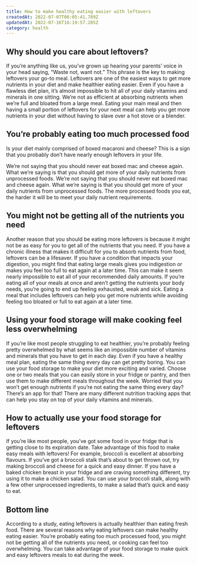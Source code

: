 ```yaml
---
title: How to make healthy eating easier with leftovers
createdAt: 2022-07-07T06:05:41.789Z
updatedAt: 2022-07-16T16:19:57.205Z
category: health
---
```


## Why should you care about leftovers?

If you’re anything like us, you’ve grown up hearing your parents’ voice in your head saying, “Waste not, want not.” This phrase is the key to making leftovers your go-to meal.
Leftovers are one of the easiest ways to get more nutrients in your diet and make healthier eating easier. Even if you have a flawless diet plan, it’s almost impossible to hit all of your daily vitamins and minerals in one sitting.
We’re not as efficient at absorbing nutrients when we’re full and bloated from a large meal. Eating your main meal and then having a small portion of leftovers for your next meal can help you get more nutrients in your diet without having to slave over a hot stove or a blender.

## You’re probably eating too much processed food

Is your diet mainly comprised of boxed macaroni and cheese? This is a sign that you probably don’t have nearly enough leftovers in your life.

We’re not saying that you should never eat boxed mac and cheese again. What we’re saying is that you should get more of your daily nutrients from unprocessed foods.
We’re not saying that you should never eat boxed mac and cheese again. What we’re saying is that you should get more of your daily nutrients from unprocessed foods. The more processed foods you eat, the harder it will be to meet your daily nutrient requirements.

## You might not be getting all of the nutrients you need

Another reason that you should be eating more leftovers is because it might not be as easy for you to get all of the nutrients that you need. If you have a chronic illness that makes it difficult for you to absorb nutrients from food, leftovers can be a lifesaver. If you have a condition that impacts your digestion, you might find that eating large meals gives you indigestion or makes you feel too full to eat again at a later time. This can make it seem nearly impossible to eat all of your recommended daily amounts.
If you’re eating all of your meals at once and aren’t getting the nutrients your body needs, you’re going to end up feeling exhausted, weak and sick. Eating a meal that includes leftovers can help you get more nutrients while avoiding feeling too bloated or full to eat again at a later time.

## Using your food storage will make cooking feel less overwhelming

If you’re like most people struggling to eat healthier, you’re probably feeling pretty overwhelmed by what seems like an impossible number of vitamins and minerals that you have to get in each day. Even if you have a healthy meal plan, eating the same thing every day can get pretty boring.
You can use your food storage to make your diet more exciting and varied. Choose one or two meals that you can easily store in your fridge or pantry, and then use them to make different meals throughout the week.
Worried that you won’t get enough nutrients if you’re not eating the same thing every day? There’s an app for that! There are many different nutrition tracking apps that can help you stay on top of your daily vitamins and minerals.

## How to actually use your food storage for leftovers

If you’re like most people, you’ve got some food in your fridge that is getting close to its expiration date. Take advantage of this food to make easy meals with leftovers!
For example, broccoli is excellent at absorbing flavours. If you’ve got a broccoli stalk that’s about to get thrown out, try making broccoli and cheese for a quick and easy dinner.
If you have a baked chicken breast in your fridge and are craving something different, try using it to make a chicken salad. You can use your broccoli stalk, along with a few other unprocessed ingredients, to make a salad that’s quick and easy to eat.

## Bottom line

According to a study, eating leftovers is actually healthier than eating fresh food. There are several reasons why eating leftovers can make healthy eating easier. You’re probably eating too much processed food, you might not be getting all of the nutrients you need, or cooking can feel too overwhelming. You can take advantage of your food storage to make quick and easy leftovers meals to eat during the week.
